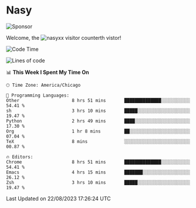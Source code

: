 # Nasy

<!--
<p align="center">
<img height="200" src="https://github-readme-stats.vercel.app/api?username=nasyxx&count_private=true&show_icons=true&theme=dracula&include_all_commits=true"/>
<img height="200" src="https://github-readme-stats.vercel.app/api/top-langs/?username=nasyxx&theme=dracula&hide=html,jupyter+notebook&count_private=true&show_icons=true"/>
</p>

  
----------------
-->

![Sponsor](https://img.shields.io/static/v1.svg?label=Sponsor&message=%E2%9D%A4&logo=GitHub&style=flat&color=pink)
 
Welcome, the ![nasyxx visitor counter](https://count.getloli.com/get/@nasyxx?theme=rule34)th vistor!
 
<!--START_SECTION:waka-->
![Code Time](http://img.shields.io/badge/Code%20Time-3%2C658%20hrs%2047%20mins-blue)

![Lines of code](https://img.shields.io/badge/From%20Hello%20World%20I%27ve%20Written-6.3%20million%20lines%20of%20code-blue)

📊 **This Week I Spent My Time On** 

```text
🕑︎ Time Zone: America/Chicago

💬 Programming Languages: 
Other                    8 hrs 51 mins       ██████████████░░░░░░░░░░░   54.41 % 
sh                       3 hrs 10 mins       █████░░░░░░░░░░░░░░░░░░░░   19.47 % 
Python                   2 hrs 49 mins       ████░░░░░░░░░░░░░░░░░░░░░   17.30 % 
Org                      1 hr 8 mins         ██░░░░░░░░░░░░░░░░░░░░░░░   07.04 % 
TeX                      8 mins              ░░░░░░░░░░░░░░░░░░░░░░░░░   00.87 % 

🔥 Editors: 
Chrome                   8 hrs 51 mins       ██████████████░░░░░░░░░░░   54.41 % 
Emacs                    4 hrs 15 mins       ███████░░░░░░░░░░░░░░░░░░   26.12 % 
Zsh                      3 hrs 10 mins       █████░░░░░░░░░░░░░░░░░░░░   19.47 % 
```


 Last Updated on 22/08/2023 17:26:24 UTC
<!--END_SECTION:waka-->

<!-- ![visitors](https://visitor-badge.laobi.icu/badge?page_id=nasyxx.nasyxx) -->
